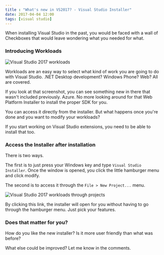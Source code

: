 ```yaml
---
title : "What's new in VS2017? - Visual Studio Installer"
date: 2017-04-04 12:00
tags: [visual studio]
---
```


When installing Visual Studio in the past, you would be faced with a wall of Checkboxes that would leave wondering what you needed for what.

### Introducing Workloads

![Visual Studio 2017 workloads](/posts/files/visual-studio-2017-installer/vs2017-workloads.png)

Workloads are an easy way to select what kind of work you are going to do with Visual Studio. .NET Desktop development? Windows Phone? Web? All are covered.

If you look at that screenshot, you can see something new in there that wasn't included previously. Azure. No more looking around for that Web Platform Installer to install the proper SDK for you.

You can access it directly from the installer. But what happens once you're done and you want to modify your workloads?

If you start working on Visual Studio extensions, you need to be able to install that too.

### Access the Installer after installation

There is two ways.

The first is to just press your Windows key and type `Visual Studio Installer`. Once the window is opened, you click the little hamburger menu and click modify.

The second is to access it through the `File > New Project...` menu.

![Visual Studio 2017 workloads through projects](/posts/files/visual-studio-2017-installer/vs2017-workloads-project.png)

By clicking this link, the installer will open for you without having to go through the hamburger menu. Just pick your features.

### Does that matter for you?

How do you like the new installer? Is it more user friendly than what was before?

What else could be improved? Let me know in the comments.
